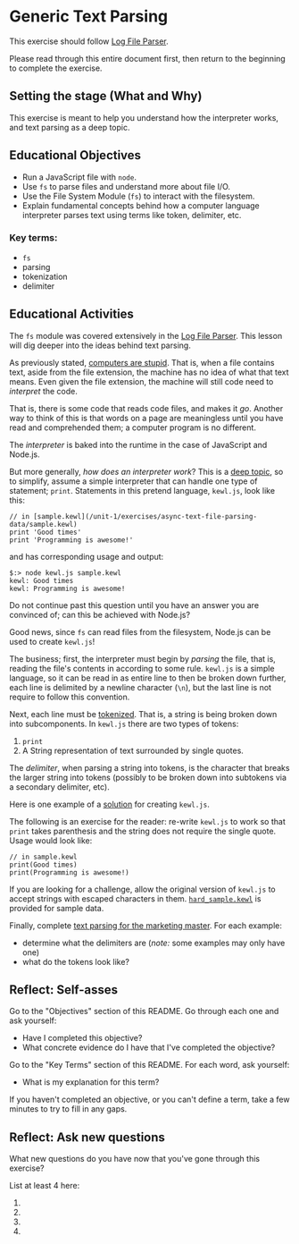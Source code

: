 # Generic Text Parsing

This exercise should follow [Log File Parser](logfile-parsing.md).

Please read through this entire document first, then return to the beginning to complete the exercise.

## Setting the stage (What and Why)

This exercise is meant to help you understand how the interpreter works, and text parsing as a deep topic.

## Educational Objectives

- Run a JavaScript file with `node`.
- Use `fs` to parse files and understand more about file I/O.
- Use the File System Module (`fs`) to interact with the filesystem.
- Explain fundamental concepts behind how a computer language interpreter parses text using terms like token, delimiter, etc.

### Key terms:

- `fs`
- parsing
- tokenization
- delimiter

## Educational Activities

The `fs` module was covered extensively in the [Log File Parser](logfile-parsing.md). This lesson will dig deeper into the ideas behind text parsing.

As previously stated, [computers are stupid](http://www.toothpastefordinner.com/081102/computers-are-stupid.gif). That is, when a file contains text, aside from the file extension, the machine has no idea of what that text means. Even given the file extension, the machine will still code need to _interpret_ the code.

That is, there is some code that reads code files, and makes it _go_. Another way to think of this is that words on a page are meaningless until you have read and comprehended them; a computer program is no different.

The _interpreter_ is baked into the runtime in the case of JavaScript and Node.js.

But more generally, _how does an interpreter work_? This is a [deep topic](http://stackoverflow.com/questions/2377273/how-does-an-interpreter-compiler-work), so to simplify, assume a simple interpreter that can handle one type of statement; `print`. Statements in this pretend language, `kewl.js`, look like this:

  ```
  // in [sample.kewl](/unit-1/exercises/async-text-file-parsing-data/sample.kewl)
  print 'Good times'
  print 'Programming is awesome!'
  ```

  and has corresponding usage and output:

  ```
  $:> node kewl.js sample.kewl
  kewl: Good times
  kewl: Programming is awesome!
  ```

Do not continue past this question until you have an answer you are convinced of; can this be achieved with Node.js?

Good news, since `fs` can read files from the filesystem, Node.js can be used to create `kewl.js`!

The business; first, the interpreter must begin by _parsing_ the file, that is, reading the file's contents in according to some rule. `kewl.js` is a simple language, so it can be read in as entire line to then be broken down further, each line is delimited by a newline character (`\n`), but the last line is not require to follow this convention.

Next, each line must be [tokenized](https://en.wikipedia.org/wiki/Lexical_analysis#Tokenization). That is, a string is being broken down into subcomponents. In `kewl.js` there are two types of tokens:

  1. `print`
  1. A String representation of text surrounded by single quotes.

The _delimiter_, when parsing a string into tokens, is the character that breaks the larger string into tokens (possibly to be broken down into subtokens via a secondary delimiter, etc).

Here is one example of a [solution](async-text-file-parsing-data/kewl_solution.js) for creating `kewl.js`.

The following is an exercise for the reader: re-write `kewl.js` to work so that `print` takes parenthesis and the string does not require the single quote. Usage would look like:

  ```
  // in sample.kewl
  print(Good times)
  print(Programming is awesome!)
  ```

If you are looking for a challenge, allow the original version of `kewl.js` to accept strings with escaped characters in them. [`hard_sample.kewl`](async-text-file-parsing-data/hard_sample.kewl) is provided for sample data.

Finally, complete [text parsing for the marketing master](async-text-file-parsing-data/text_parsing_for_the_marketing_master.md). For each example:

  * determine what the delimiters are (_note:_ some examples may only have one)
  * what do the tokens look like?

## Reflect: Self-asses

Go to the "Objectives" section of this README. Go through each one and ask yourself:

- Have I completed this objective?
- What concrete evidence do I have that I've completed the objective?

Go to the "Key Terms" section of this README. For each word, ask yourself:

- What is my explanation for this term?

If you haven't completed an objective, or you can't define a term, take a few minutes to try to fill in any gaps.

## Reflect: Ask new questions

What new questions do you have now that you've gone through this exercise?

List at least 4 here:

1.
1.
1.
1.
